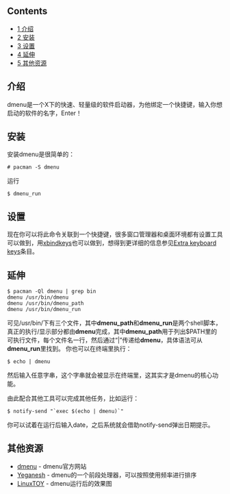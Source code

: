 ## Contents

*   [1 介绍](#.E4.BB.8B.E7.BB.8D)
*   [2 安装](#.E5.AE.89.E8.A3.85)
*   [3 设置](#.E8.AE.BE.E7.BD.AE)
*   [4 延伸](#.E5.BB.B6.E4.BC.B8)
*   [5 其他资源](#.E5.85.B6.E4.BB.96.E8.B5.84.E6.BA.90)

## 介绍

dmenu是一个X下的快速、轻量级的软件启动器，为他绑定一个快捷键，输入你想启动的软件的名字，Enter！

## 安装

安装dmenu是很简单的：

```
# pacman -S dmenu

```

运行

```
$ dmenu_run

```

## 设置

现在你可以将此命令关联到一个快捷键，很多窗口管理器和桌面环境都有设置工具可以做到，用[xbindkeys](/index.php/Xbindkeys "Xbindkeys")也可以做到，想得到更详细的信息参见[Extra keyboard keys](/index.php/Extra_keyboard_keys "Extra keyboard keys")条目。

## 延伸

```
$ pacman -Ql dmenu | grep bin
dmenu /usr/bin/dmenu
dmenu /usr/bin/dmenu_path
dmenu /usr/bin/dmenu_run

```

可见/usr/bin/下有三个文件，其中**dmenu_path**和**dmenu_run**是两个shell脚本，真正的执行/显示部分都由**dmenu**完成，其中**dmenu_path**用于列出$PATH里的可执行文件，每个文件名一行，然后通过“|”传递给**dmenu**，具体语法可从**dmenu_run**里找到。 你也可以在终端里执行：

```
$ echo | dmenu

```

然后输入任意字串，这个字串就会被显示在终端里，这其实才是dmenu的核心功能。

由此配合其他工具可以完成其他任务，比如运行：

```
$ notify-send "`exec $(echo | dmenu)`"

```

你可以试着在运行后输入date，之后系统就会借助notify-send弹出日期提示。

## 其他资源

*   [dmenu](http://tools.suckless.org/dmenu) - dmenu官方网站
*   [Yeganesh](http://dmwit.com/yeganesh) - dmenu的一个前段处理器，可以按照使用频率进行排序
*   [LinuxTOY](http://linuxtoy.org/archives/dmenu.html) - dmenu运行后的效果图